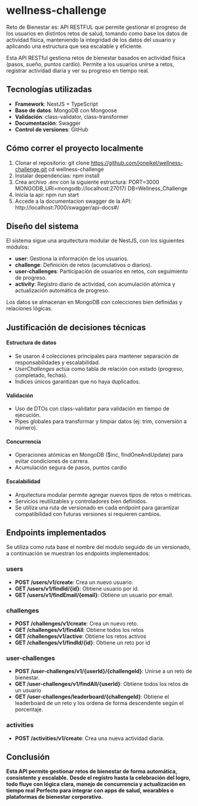 # wellness-challenge

Reto de Bienestar es: API RESTFUL que permite gestionar el progreso de los usuarios en distintos retos de salud, tomando como base los datos de actividad física, manteniendo la integridad de los datos del usuario y aplicando una estructura que sea escalable y eficiente.

Esta API RESTful gestiona retos de bienestar basados en actividad física (pasos, sueño, puntos cardio). Permite a los usuarios unirse a retos, registrar actividad diaria y ver su progreso en tiempo real.

## Tecnologías utilizadas

- **Framework**: NestJS + TypeScript
- **Base de datos**: MongoDB con Mongoose
- **Validación**: class-validator, class-transformer
- **Documentación**: Swagger
- **Control de versiones**: GitHub

## Cómo correr el proyecto localmente

1. Clonar el repositorio:
   git clone https://github.com/joneikel/wellness-challenge.git
   cd wellness-challenge
2. Instalar dependencias:
   npm install
3. Crea archivo .env con la siguiente estructura:
   PORT=3000
   MONGODB_URI=mongodb://localhost:27017/
   DB=Wellness_Challenge
4. Inicia la api:
   npm run start
5. Accede a la documentacion swagger de la API:
   http://localhost:7000/swagger/api-docs#/

## Diseño del sistema

El sistema sigue una arquitectura modular de NestJS, con los siguientes módulos:

- **user**: Gestiona la información de los usuarios.
- **challenge**: Definición de retos (acumulativos o diarios).
- **user-challenges**: Participación de usuarios en retos, con seguimiento de progreso.
- **activity**: Registro diario de actividad, con acumulación atómica y actualización automática de progreso.

Los datos se almacenan en MongoDB con colecciones bien definidas y relaciones lógicas.

## Justificación de decisiones técnicas

#### Estructura de datos

- Se usaron 4 colecciones principales para mantener separación de responsabilidades y escalabilidad.
- _UserChallenges_ actúa como tabla de relación con estado (progreso, completado, fechas).
- Índices únicos garantizan que no haya duplicados.

#### Validación

- Uso de DTOs con class-validator para validación en tiempo de ejecución.
- Pipes globales para transformar y limpiar datos (ej: trim, conversión a número).

#### Concurrencia

- Operaciones atómicas en MongoDB ($inc, findOneAndUpdate) para evitar condiciones de carrera.
- Acumulación segura de pasos, puntos cardio

#### Escalabilidad

- Arquitectura modular permite agregar nuevos tipos de retos o métricas.
- Servicios reutilizables y controladores bien definidos.
- Se utiliza una ruta de versionado en cada endpoint para garantizar compatibilidad con futuras versiones si requieren cambios.

## Endpoints implementados

Se utiliza como ruta base el nombre del modulo seguido de un versionado, a continuación se muestran los endpoints implementados:

### users

- **POST /users/v1/create**: Crea un nuevo usuario.
- **GET /users/v1/findId/{id}**: Obtiene usuario por id.
- **GET /users/v1/findEmail/{email}**: Obtiene un usuario por email.

### challenges

- **POST /challenges/v1/create**: Crea un nuevo reto.
- **GET /challenges/v1/findAll**: Obtiene todos los retos
- **GET /challenges/v1/active**: Obtiene los retos activos
- **GET /challenges/v1/findId/{id}**: Obtiene un reto por id

### user-challenges

- **POST /user-challenges/v1/{userId}/{challengeId}**: Unirse a un reto de bienestar.
- **GET /user-challenges/v1/findAll/{userId}**: Obtiene todos los retos de un usuario
- **GET /user-challenges/leaderboard/{challengeId}**: Obtiene el leaderboard de un reto y los ordena de forma descendente según el porcentaje.

### activities

- **POST /activities/v1/create**: Crea una nueva actividad diaria.

## Conclusión

**Esta API permite gestionar retos de bienestar de forma automática, consistente y escalable.**
**Desde el registro hasta la celebración del logro, todo fluye con lógica clara, manejo de concurrencia y actualización en tiempo real**
**Perfecto para integrar con apps de salud, wearables o plataformas de bienestar corporativo.**
